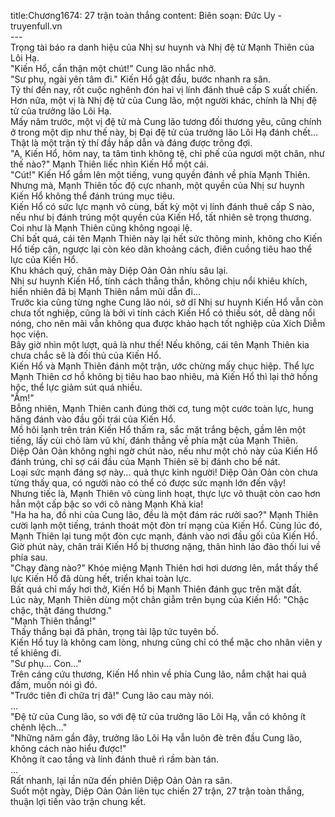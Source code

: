 title:Chương1674: 27 trận toàn thắng
content:
Biên soạn: Đức Uy - truyenfull.vn<br>---<br>Trọng tài báo ra danh hiệu của Nhị sư huynh và Nhị đệ tử Mạnh Thiên của Lôi Hạ.<br>"Kiến Hổ, cẩn thận một chút!" Cung lão nhắc nhở.<br>"Sư phụ, ngài yên tâm đi." Kiến Hổ gật đầu, bước nhanh ra sân.<br>Tỷ thí đến nay, rốt cuộc nghênh đón hai vị lính đánh thuê cấp S xuất chiến. Hơn nữa, một vị là Nhị đệ tử của Cung lão, một người khác, chính là Nhị đệ tử của trưởng lão Lôi Hạ.<br>Mấy năm trước, một vị đệ tử mà Cung lão tương đối thương yêu, cũng chính ở trong một dịp như thế này, bị Đại đệ tử của trưởng lão Lôi Hạ đánh chết…<br>Thật là một trận tỷ thí đầy hấp dẫn và đáng được trông đợi.<br>"A, Kiến Hổ, hôm nay, ta tâm tình không tệ, chỉ phế của ngươi một chân, như thế nào?" Mạnh Thiên liếc nhìn Kiến Hổ một cái.<br>"Cút!" Kiến Hổ gầm lên một tiếng, vung quyền đánh về phía Mạnh Thiên.<br>Nhưng mà, Mạnh Thiên tốc độ cực nhanh, một quyền của Nhị sư huynh Kiến Hổ không thể đánh trúng mục tiêu.<br>Kiến Hổ có sức lực mạnh vô cùng, bất kỳ một vị lính đánh thuê cấp S nào, nếu như bị đánh trúng một quyền của Kiến Hổ, tất nhiên sẽ trọng thương. Coi như là Mạnh Thiên cũng không ngoại lệ.<br>Chỉ bất quá, cái tên Mạnh Thiên này lại hết sức thông minh, không cho Kiến Hổ tiếp cận, ngược lại còn kéo dãn khoảng cách, điên cuồng tiêu hao thể lực của Kiến Hổ.<br>Khu khách quý, chân mày Diệp Oản Oản nhíu sâu lại.<br>Nhị sư huynh Kiến Hổ, tính cách thẳng thắn, không chịu nổi khiêu khích, hiển nhiên đã bị Mạnh Thiên nắm mũi dẫn đi...<br>Trước kia cũng từng nghe Cung lão nói, sở dĩ Nhị sư huynh Kiến Hổ vẫn còn chưa tốt nghiệp, cũng là bởi vì tính cách Kiến Hổ có thiếu sót, dễ dàng nổi nóng, cho nên mãi vẫn không qua được khảo hạch tốt nghiệp của Xích Diễm học viện.<br>Bây giờ nhìn một lượt, quả là như thế! Nếu không, cái tên Mạnh Thiên kia chưa chắc sẽ là đối thủ của Kiến Hổ.<br>Kiến Hổ và Mạnh Thiên đánh một trận, ước chừng mấy chục hiệp. Thể lực Mạnh Thiên cơ hồ không bị tiêu hao bao nhiêu, mà Kiến Hổ thì lại thở hồng hộc, thể lực giảm sút quá nhiều.<br>"Ầm!"<br>Bỗng nhiên, Mạnh Thiên canh đúng thời cơ, tung một cước toàn lực, hung hăng đánh vào đầu gối trái của Kiến Hổ.<br>Mồ hôi lạnh trên trán Kiến Hổ thấm ra, sắc mặt trắng bệch, gầm lên một tiếng, lấy cùi chỏ làm vũ khí, đánh thẳng về phía mặt của Mạnh Thiên.<br>Diệp Oản Oản không nghi ngờ chút nào, nếu như một chỏ này của Kiến Hổ đánh trúng, chỉ sợ cái đầu của Mạnh Thiên sẽ bị đánh cho bể nát.<br>Loại sức mạnh đáng sợ này... quả thực kinh người! Diệp Oản Oản còn chưa từng thấy qua, có người nào có thể có được sức mạnh lớn đến vậy!<br>Nhưng tiếc là, Mạnh Thiên vô cùng linh hoạt, thực lực võ thuật còn cao hơn hẳn một cấp bậc so với cô nàng Mạnh Khả kia!<br>"Ha ha ha, đồ nhi của Cung lão, đều là một đám rác rưởi sao?" Mạnh Thiên cười lạnh một tiếng, tránh thoát một đòn trí mạng của Kiến Hổ. Cùng lúc đó, Mạnh Thiên lại tung một đòn cực mạnh, đánh vào nơi đầu gối của Kiến Hổ.<br>Giờ phút này, chân trái Kiến Hổ bị thương nặng, thân hình lảo đảo thối lui về phía sau.<br>"Chạy đàng nào?" Khóe miệng Mạnh Thiên hơi hơi dương lên, mắt thấy thể lực Kiến Hổ đã dùng hết, triển khai toàn lực.<br>Bất quá chỉ mấy hơi thở, Kiến Hổ bị Mạnh Thiên đánh gục trên mặt đất.<br>Lúc này, Mạnh Thiên dùng một chân giẫm trên bụng của Kiến Hổ: "Chậc chậc, thật đáng thương."<br>"Mạnh Thiên thắng!"<br>Thấy thắng bại đã phân, trọng tài lập tức tuyên bố.<br>Kiến Hổ tuy là không cam lòng, nhưng cũng chỉ có thể mặc cho nhân viên y tế khiêng đi.<br>"Sư phụ... Con..."<br>Trên cáng cứu thương, Kiến Hổ nhìn về phía Cung lão, nắm chặt hai quả đấm, muốn nói gì đó.<br>"Trước tiên đi chữa trị đã!" Cung lão cau mày nói.<br>...<br>"Đệ tử của Cung lão, so với đệ tử của trưởng lão Lôi Hạ, vẫn có không ít chênh lệch..."<br>"Những năm gần đây, trưởng lão Lôi Hạ vẫn luôn đè trên đầu Cung lão, không cách nào hiểu được!"<br>Không ít cao tầng và lính đánh thuê rì rầm bàn tán.<br>...<br>Rất nhanh, lại lần nữa đến phiên Diệp Oản Oản ra sân.<br>Suốt một ngày, Diệp Oản Oản liên tục chiến 27 trận, 27 trận toàn thắng, thuận lợi tiến vào trận chung kết.